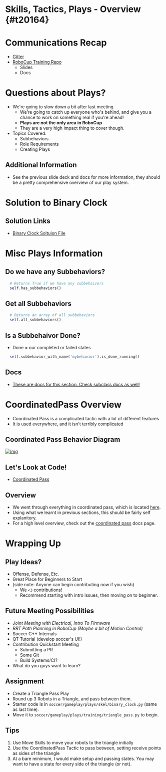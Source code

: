 # Skills, Tactics, Plays - Overview {#t20164}


# Communications Recap

-   [Gitter](https://gitter.im/RoboJackets/robocup-software)
-   [RoboCup Training Repo](https://github.com/RoboJackets//robocup-training)
    -   Slides
    -   Docs


# Questions about Plays?

-   We're going to slow down a bit after last meeting
    -   We're going to catch up everyone who's behind, and give you a chance to work on something real if you're ahead!
    -   **Plays are not the only area in RoboCup**
    -   They are a very high impact thing to cover though.
-   Topics Covered:
    -   Subbehaviors
    -   Role Requirements
    -   Creating Plays


## Additional Information

-   See the previous slide deck and docs for more information, they should be a pretty comprehensive overview of our play system.


# Solution to Binary Clock


## Solution Links

-   [Binary Clock Soltuion File](https://github.com/RoboJackets/robocup-software/blob/720645581718e52bc174275843fd7d114edf0543/soccer/gameplay/plays/training/binary_clock.py)


# Misc Plays Information


## Do we have any Subbehaviors?

```python
  # Returns True if we have any subbehaivors
  self.has_subbehaviors()
```


## Get all Subbehaviors

```python
  # Returns an array of all subbehaviors
  self.all_subbehaviors()
```


## Is a Subbehaivor Done?

-   Done = our completed or failed states

```python
  self.subbehavior_with_name('mybehavior').is_done_running()
```


## Docs

-   [These are docs for this section. Check subclass docs as well!](https://robojackets.github.io/robocup-software/classgameplay_1_1behavior_1_1_behavior.html)


# CoordinatedPass Overview

-   Coordinated Pass is a complicated tactic with a lot of different features
-   It is used everywhere, and it isn't terribly complicated


## Coordinated Pass Behavior Diagram

[![img](https://i.imgur.com/Det1VDj.png)](https://i.imgur.com/undefined.png)


## Let's Look at Code!

-   [Coordinated Pass](https://github.com/RoboJackets/robocup-software/blob/720645581718e52bc174275843fd7d114edf0543/soccer/gameplay/tactics/coordinated_pass.py)


## Overview

-   We went through everything in coordinated pass, which is located [here](https://github.com/RoboJackets/robocup-software/blob/master/soccer/gameplay/tactics/coordinated_pass.py).
-   Using what we learnt in previous sections, this should be fairly self explanitory.
-   For a high level overview, check out the [coordinated pass](https://robojackets.github.io/robocup-software/classgameplay_1_1tactics_1_1coordinated__pass_1_1_coordinated_pass.html) docs page.


# Wrapping Up


## Play Ideas?

-   Offense, Defense, Etc.
-   Great Place for Beginners to Start
-   (side note: Anyone can begin contributing now if you wish)
    -   We `<3` contributions!
    -   Recommend starting with intro issues, then moving on to beginner.


## Future Meeting Possibilities

-   *Joint Meeting with Electrical, Intro To Firmware*
-   *RRT Path Planning in RoboCup (Maybe a bit of Motion Control)*
-   Soccer C++ Internals
-   QT Tutorial (develop soccer's UI!)
-   Contribution Quickstart Meeting
    -   Submitting a PR
    -   Some Git
    -   Build Systems/CI?
-   What do you guys want to learn?


## Assignment

-   Create a Triangle Pass Play
-   Round up 3 Robots in a Triangle, and pass between them.
-   Starter code is in `soccer/gameplay/plays/skel/binary_clock.py` (same as last time).
-   Move it to `soccer/gameplay/plays/training/triangle_pass.py` to begin.


## Tips

1.  Use Move Skills to move your robots to the triangle initially
2.  Use the CoordinatedPass Tactic to pass between, setting receive points as sides of the triangle
3.  At a bare minimum, I would make setup and passing states. You may want to have a state for every side of the triangle (or not).
